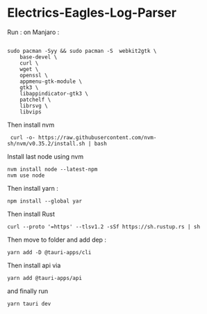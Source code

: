 # Electrics-Eagles-Log-Parser


Run :
on Manjaro :
```

sudo pacman -Syy && sudo pacman -S  webkit2gtk \
    base-devel \
    curl \
    wget \
    openssl \
    appmenu-gtk-module \
    gtk3 \
    libappindicator-gtk3 \
    patchelf \
    librsvg \
    libvips
```
 Then install nvm
```
 curl -o- https://raw.githubusercontent.com/nvm-sh/nvm/v0.35.2/install.sh | bash
```
 Install last node using nvm 
 ```
 nvm install node --latest-npm
nvm use node
```
Then install yarn : 
```
npm install --global yar
```

Then install Rust 
```
curl --proto '=https' --tlsv1.2 -sSf https://sh.rustup.rs | sh
```

Then move to folder and add dep : 
```
yarn add -D @tauri-apps/cli
```
Then install api via 
```
yarn add @tauri-apps/api
```

and finally run 
```
yarn tauri dev 
```

